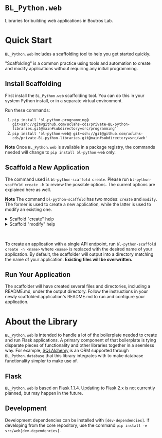 # `BL_Python.web`

Libraries for building web applications in Boutros Lab.

# Quick Start

`BL_Python.web` includes a scaffolding tool to help you get started quickly.

"Scaffolding" is a common practice using tools and automation to create and modify applications without requiring any initial programming.

## Install Scaffolding

First install the `BL_Python.web` scaffolding tool. You can do this in your system Python install, or in a separate virtual environment.

Run these commands:

1. `pip install 'bl-python-programming@ git+ssh://git@github.com/uclahs-cds/private-BL-python-libraries.git@main#subdirectory=src/programming'`
2. `pip install 'bl-python-web@ git+ssh://git@github.com/uclahs-cds/private-BL-python-libraries.git@main#subdirectory=src/web'`

**Note** Once `BL_Python.web` is available in a package registry, the commands needed will change to `pip install bl-python-web` only.

## Scaffold a New Application

The command used is `bl-python-scaffold create`. Please run `bl-python-scaffold create -h` to review the possible options. The current options are explained here as well.

**Note** The command `bl-python-scaffold` has two modes: `create` and `modify`. The former is used to create a new application, while the latter is used to modify an existing one.

<details>
    <summary>Scaffold "create" help</summary>

These options are for the `bl-python-scaffold create` command.

| Option | Explanation | Required? |
| --- | --- | --- |
| `-h` | Show the tool help text. | No |
| `-n <name>` | This is the name of your application. It is the name Flask will use to start up, and also acts as a default value for other options when they are not specified when running this tool. | Yes |
| `-e <endpoint>` | An optional endpoint to create. By default, an endpoint sharing the name of your application is created. If `-e` is specified even once, the default is _not_ created. This option can be specified more than once to create multiple endpoints. | No |
| `-t <type>` | The type of template to scaffold. This defaults to `basic`.<br /><br />`basic`: `BL_Python.web` searches your application for Flask "blueprint" files and uses them to create API endpoints. This is the easiest way to get started, but lacks some advantages of using `openapi`.<br /><br />`openapi`: `BL_Python.web` uses an OpenAPI spec file to describe API endpoints and their code location. This option is more complicated, however, it gives you the ability to validate your API endpoints during development, and allows for automatic request and response validation. It also gives you the ability to use Swagger as a test UI, which can be installed with `pip install connexion[swagger-ui]`. The OpenAPI spec file can also be fed into 3rd-party tools that further help with development. | No |
| `-m <module>` | Optional modules to include in your application. This option can be specified more than once to include multiple modules; however, currently the only available module is `database`.<br /><br />`database`: Include `BL_Python.database` and set up minimum requirements to utilize an SQLite database in your application. | No |
| `-o <output directory>` | Store the new application in a directory other than one that matches the application name. | No |

</details>
<details>
    <summary>Scaffold "modify" help</summary>

These options are for the `bl-python-scaffold modify` command.

| Option | Explanation | Required? |
| --- | --- | --- |
| `-h` | Show the tool help text. | No |
| `-n <name>` | This is the name of your application. It is the name Flask will use to start up, and also acts as a default value for other options when they are not specified when running this tool. | Yes |
| `-e <endpoint>` | An endpoint to create. By default, an endpoint sharing the name of your application is created. If `-e` is specified even once, the default is _not_ created. This option can be specified more than once to create multiple endpoints. | No |
| `-o <output directory>` | Modify the application in a directory other than one that matches the application name. | No |

</details>
<br />
<br />

To create an application with a single API endpoint, run `bl-python-scaffold create -n <name>` where `<name>` is replaced with the desired name of your application. By default, the scaffolder will output into a directory matching the name of your application. **Existing files will be overwritten.**

## Run Your Application

The scaffolder will have created several files and directories, including a README.md, under the output directory. Follow the instructions in your newly scaffolded application's README.md to run and configure your application.

# About the Library

`BL_Python.web` is intended to handle a lot of the boilerplate needed to create and run Flask applications. A primary component of that boilerplate is tying disparate pieces of functionality and other libraries together in a seemless way. For example, [SQLAlchemy](https://www.sqlalchemy.org/) is an ORM supported through `BL_Python.database` that this library integrates with to make database functionality simpler to make use of.

## Flask

`BL_Python.web` is based on [Flask 1.1.4](https://flask.palletsprojects.com/en/1.1.x/). Updating to Flask 2.x is not currently planned, but may happen in the future.

## Development

Development dependencies can be installed with `[dev-dependencies]`. If developing from the core repository, use the command `pip install -e src/web[dev-dependencies]`.